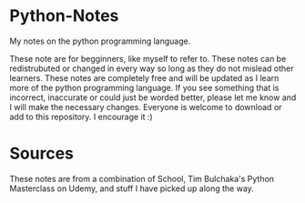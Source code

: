 # Python-Notes
My notes on the python programming language.

These note are for begginners, like myself to refer to. These notes can be redistrubuted or changed in every way so long as they do 
not mislead other learners. These notes are completely free and will be updated as I learn more of the python programming language.
If you see something that is incorrect, inaccurate or could just be worded better, please let me know and I will make the necessary changes.
Everyone is welcome to download or add to this repository. I encourage it :)

# Sources
These notes are from a combination of School, Tim Bulchaka's Python Masterclass on Udemy, and stuff I have picked up along the way.
